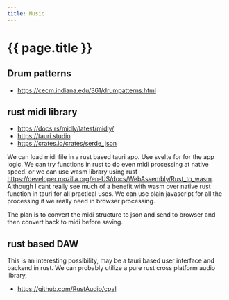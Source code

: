 ```yaml
---
title: Music
---
```


# {{ page.title }}


## Drum patterns
* <https://cecm.indiana.edu/361/drumpatterns.html>


## rust midi library
* <https://docs.rs/midly/latest/midly/>
* <https://tauri.studio>
* <https://crates.io/crates/serde_json>

We can load midi file in a rust based tauri app. Use svelte for for the app logic.
We can try functions in rust to do even midi processing at native speed.
or we can use wasm library using rust <https://developer.mozilla.org/en-US/docs/WebAssembly/Rust_to_wasm>. Although I cant really see much of a benefit with wasm over native rust function in tauri for all practical uses. We can use plain javascript for all the processing if we really need
in browser processing.

The plan is to convert the midi structure to json and send to browser and then convert back to midi
before saving.

## rust based DAW
This is an interesting possibility, may be a tauri based user interface and backend in rust.
We can probably utilize a pure rust cross platform audio library,
* <https://github.com/RustAudio/cpal>